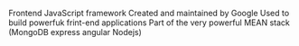 Frontend JavaScript framework
Created and maintained by Google
Used to build powerfuk frint-end applications
Part of the very powerful MEAN stack (MongoDB express angular Nodejs)
